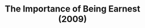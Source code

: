 ---
layout: productions
title: The Importance of Being Earnest (2009)
image: 
image_credit: 
image_alt:
image_caption:
category: 
details:
  Theatre: Theatre Jacksonville
cast:
  Jack: Michael Lipp
crew:
external_links:
---